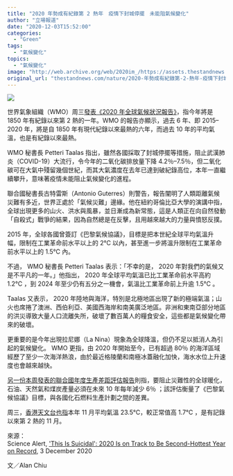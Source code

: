 ```yaml
---
title: "2020 年勢成有紀錄第 2 熱年　疫情下封城停擺　未能阻氣候變化"
author: "立場報道"
date: "2020-12-03T15:52:00"
categories:
  - "Green"
tags:
  - "氣候變化"
topics:
  - "氣候變化"
image: "http://web.archive.org/web/2020im_/https://assets.thestandnews.com/media/photos/20201008-0920copy_62C7L_9H5jSg3.png"
original_url: "thestandnews.com/nature/2020-年勢成有紀錄第-2-熱年-疫情下封城停擺-未能阻氣候變化"
---
```

![](http://web.archive.org/web/2020im_/https://assets.thestandnews.com/media/photos/20201008-0920copy_62C7L_9H5jSg3.png)

世界氣象組織（WMO）周三[發表《2020 年全球氣候狀況報告》](http://web.archive.org/web/20211229070404/https://public.wmo.int/en/our-mandate/climate/wmo-statement-state-of-global-climate)，指今年將是 1850 年有紀錄以來第 2 熱的一年。WMO 的報告亦顯示，過去 6 年、即 2015–2020 年，將是自 1850 年有現代紀錄以來最熱的六年，而過去 10 年的平均氣溫，也是有紀錄以來最熱。

WMO 秘書長 Petteri Taalas 指出，雖然各國採取了封城停擺等措施，阻止武漢肺炎（COVID-19）大流行，令今年的二氧化碳排放量下降 4.2％–7.5％，但二氧化碳可在大氣中殘留幾個世紀，而其大氣濃度在去年已達到破紀錄高位，本年一直繼續攀升，意味著疫情未能阻止氣候變化的進程。

聯合國秘書長古特雷斯（Antonio Guterres）則警告，報告闡明了人類距離氣候災難有多近，世界正處於「氣候災難」邊緣。他在紐約哥倫比亞大學的演講中指，全球出現更多的山火、洪水與風暴，並日漸成為新常態，這是人類正在向自然發動「自殺式」戰爭的結果，因為自然總是在反擊，且用越來越大的力量與憤怒反撲。

2015 年，全球各國曾簽訂《巴黎氣候協議》，目標是把本世紀全球平均氣溫升幅，限制在工業革命前水平以上的 2℃ 以內，甚至進一步將溫升限制在工業革命前水平以上的 1.5℃ 內。

不過， WMO 秘書長 Petteri Taalas 表示：「不幸的是， 2020 年對我們的氣候又是不平凡的一年。」他指出， 2020 年全球平均氣溫已比工業革命前水平高約 1.2℃ ，到 2024 年至少仍有五分之一機會，氣溫比工業革命前上升逾 1.5℃ 。

Taalas 又表示， 2020 年陸地與海洋，特別是北極地區出現了新的極端氣溫；山火也席捲了澳洲、西伯利亞、美國西海岸和南美廣泛地區。非洲和東南亞部分地區的洪災導致大量人口流離失所，破壞了數百萬人的糧食安全，這些都是氣候變化帶來的破壞。

更重要的是今年出現拉尼娜（La Nina）現象為全球降溫，但仍不足以抵消人為引起的氣候變化。 WMO 更指，由 2020 年開始至今，已有超過 80％ 的海洋區域經歷了至少一次海洋熱浪，由於最近格陵蘭和南極冰蓋融化加快，海水水位上升速度也會越來越快。

[另一份本周發表的聯合國年度生產差距評估報告](http://web.archive.org/web/20211229070404/http://productiongap.org/2020report/)則指，要阻止災難性的全球暖化，石油、天然氣和煤炭產量必須在未來 10 年每年減少 6％ ；該評估衡量了《巴黎氣候協議》目標，與各國化石燃料生產計劃之間的差異。

周三，[香港天文台也指](http://web.archive.org/web/20211229070404/https://www.hko.gov.hk/tc/wxinfo/pastwx/mws2020/mws202011.htm)本年 11 月平均氣溫 23.5℃，較正常值高 1.7℃ ，是有記錄以來第 2 熱的 11 月。

來源：  
Science Alert, ['This Is Suicidal': 2020 Is on Track to Be Second-Hottest Year on Record](http://web.archive.org/web/20211229070404/https://www.sciencealert.com/2020-one-of-three-hottest-years-ever-recorded-un), 3 December 2020

文／Alan Chiu